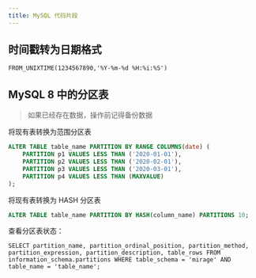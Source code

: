 ```yaml
---
title: MySQL 代码片段
---
```


## 时间戳转为日期格式

```mysql
FROM_UNIXTIME(1234567890,'%Y-%m-%d %H:%i:%S')
```

## MySQL 8 中的分区表

> 如果已经存在数据，操作前记得备份数据

将现有表转换为范围分区表

```sql
ALTER TABLE table_name PARTITION BY RANGE COLUMNS(date) (
    PARTITION p1 VALUES LESS THAN ('2020-01-01'),
    PARTITION p2 VALUES LESS THAN ('2020-02-01'),
    PARTITION p3 VALUES LESS THAN ('2020-03-01'),
    PARTITION p4 VALUES LESS THAN (MAXVALUE)
);
```

将现有表转换为 HASH 分区表

```sql
ALTER TABLE table_name PARTITION BY HASH(column_name) PARTITIONS 10;
```

查看分区表状态：

```
SELECT partition_name, partition_ordinal_position, partition_method, partition_expression, partition_description, table_rows FROM information_schema.partitions WHERE table_schema = 'mirage' AND table_name = 'table_name';
```